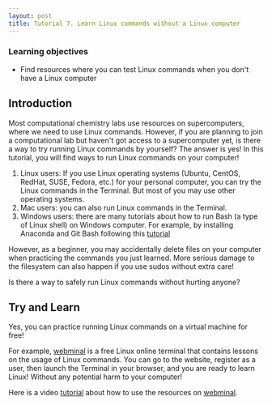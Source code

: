 ```yaml
---
layout: post
title: Tutorial 7. Learn Linux commands without a Linux computer
---
```


### Learning objectives

* Find resources where you can test Linux commands when you don't have a Linux computer

## Introduction

Most computational chemistry labs use resources on supercomputers, where we need to use Linux commands. However, if you are planning to join a computational lab but haven't got access to a supercomputer yet, is there a way to try running Linux commands by yourself?
The answer is yes! In this tutorial, you will find ways to run Linux commands on your computer!

1. Linux users: If you use Linux operating systems (Ubuntu, CentOS, RedHat, SUSE, Fedora, etc.) for your personal computer, you can try the Linux commands in the Terminal. But most of you may use other operating systems.
2. Mac users: you can also run Linux commands in the Terminal.
3. Windows users: there are many tutorials about how to run Bash (a type of Linux shell) on Windows computer. For example, by installing Anaconda and Git Bash following this [tutorial](https://www.earthdatascience.org/workshops/setup-earth-analytics-python/setup-git-bash-conda/)

However, as a beginner, you may accidentally delete files on your computer when practicing the commands you just learned. More serious damage to the filesystem can also happen if you use sudos without extra care!

Is there a way to safely run Linux commands without hurting anyone?

## Try and Learn
Yes, you can practice running Linux commands on a virtual machine for free!

For example, [webminal](https://www.webminal.org/) is a free Linux online terminal that contains lessons on the usage of Linux commands. You can go to the website, register as a user, then launch the Terminal in your browser, and you are ready to learn Linux! Without any potential harm to your computer!

Here is a video [tutorial]([https://youtu.be/57nPeR8T_gI) about how to use the resources on [webminal](https://www.webminal.org/).

